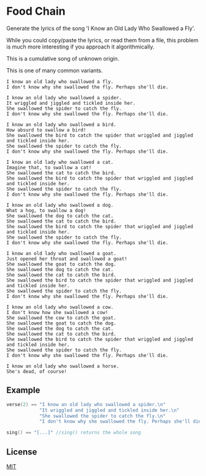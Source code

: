 # Food Chain

Generate the lyrics of the song 'I Know an Old Lady Who Swallowed a Fly'.

While you could copy/paste the lyrics, or read them from a file, this problem is much more interesting if you approach it algorithmically.

This is a cumulative song of unknown origin.

This is one of many common variants.

    I know an old lady who swallowed a fly.
    I don't know why she swallowed the fly. Perhaps she'll die.

    I know an old lady who swallowed a spider.
    It wriggled and jiggled and tickled inside her.
    She swallowed the spider to catch the fly.
    I don't know why she swallowed the fly. Perhaps she'll die.

    I know an old lady who swallowed a bird.
    How absurd to swallow a bird!
    She swallowed the bird to catch the spider that wriggled and jiggled and tickled inside her.
    She swallowed the spider to catch the fly.
    I don't know why she swallowed the fly. Perhaps she'll die.

    I know an old lady who swallowed a cat.
    Imagine that, to swallow a cat!
    She swallowed the cat to catch the bird.
    She swallowed the bird to catch the spider that wriggled and jiggled and tickled inside her.
    She swallowed the spider to catch the fly.
    I don't know why she swallowed the fly. Perhaps she'll die.

    I know an old lady who swallowed a dog.
    What a hog, to swallow a dog!
    She swallowed the dog to catch the cat.
    She swallowed the cat to catch the bird.
    She swallowed the bird to catch the spider that wriggled and jiggled and tickled inside her.
    She swallowed the spider to catch the fly.
    I don't know why she swallowed the fly. Perhaps she'll die.

    I know an old lady who swallowed a goat.
    Just opened her throat and swallowed a goat!
    She swallowed the goat to catch the dog.
    She swallowed the dog to catch the cat.
    She swallowed the cat to catch the bird.
    She swallowed the bird to catch the spider that wriggled and jiggled and tickled inside her.
    She swallowed the spider to catch the fly.
    I don't know why she swallowed the fly. Perhaps she'll die.

    I know an old lady who swallowed a cow.
    I don't know how she swallowed a cow!
    She swallowed the cow to catch the goat.
    She swallowed the goat to catch the dog.
    She swallowed the dog to catch the cat.
    She swallowed the cat to catch the bird.
    She swallowed the bird to catch the spider that wriggled and jiggled and tickled inside her.
    She swallowed the spider to catch the fly.
    I don't know why she swallowed the fly. Perhaps she'll die.

    I know an old lady who swallowed a horse.
    She's dead, of course!

## Example

```cpp
verse(2) == "I know an old lady who swallowed a spider.\n"
            "It wriggled and jiggled and tickled inside her.\n"
            "She swallowed the spider to catch the fly.\n"
            "I don't know why she swallowed the fly. Perhaps she'll die.\n"

sing() == "[...]" //sing() returns the whole song
```

## License
[MIT](https://choosealicense.com/licenses/mit/)
